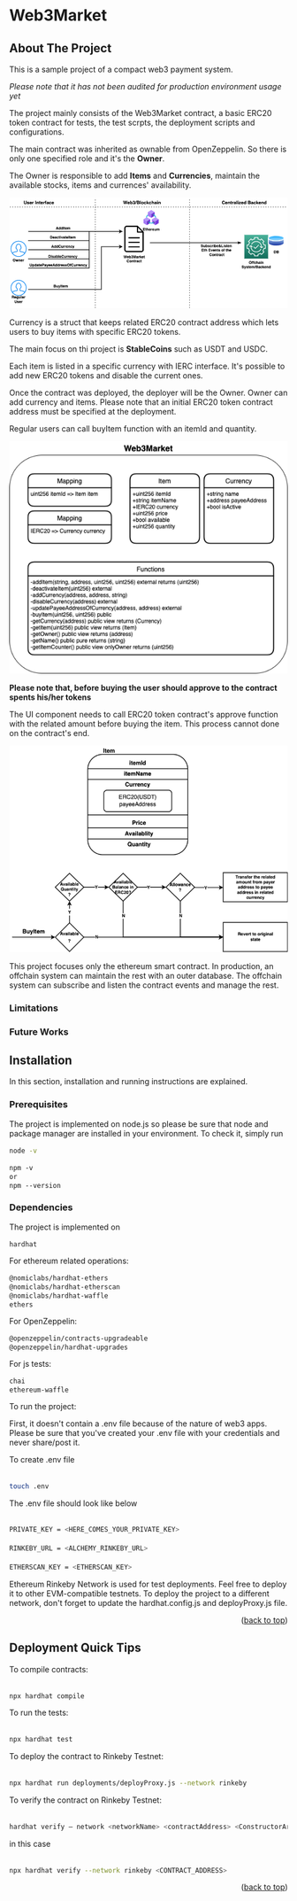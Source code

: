# Web3Market

<!-- ABOUT THE PROJECT -->

## About The Project

This is a sample project of a compact web3 payment system.

_Please note that it has not been audited for production environment usage yet_

The project mainly consists of the Web3Market contract, a basic ERC20 token contract for tests, the test scrpts, the deployment scripts and configurations.

The main contract was inherited as ownable from OpenZeppelin. So there is only one specified role and it's the **Owner**.

The Owner is responsible to add **Items** and **Currencies**, maintain the available stocks, items and currences' availability.

![System Overview][system-overview]

Currency is a struct that keeps related ERC20 contract address which lets users to buy items with specific ERC20 tokens.

The main focus on thi project is **StableCoins** such as USDT and USDC.

Each item is listed in a specific currency with IERC interface. It's possible to add new ERC20 tokens and disable the current ones.

Once the contract was deployed, the deployer will be the Owner. Owner can add currency and items. Please note that an initial ERC20 token contract address must be specified at the deployment.

Regular users can call buyItem function with an itemId and quantity.

![Diagram][diagram]

**Please note that, before buying the user should approve to the contract spents his/her tokens**

The UI component needs to call ERC20 token contract's approve function with the related amount before buying the item. This process cannot done on the contract's end.

![Payment][payment]

This project focuses only the ethereum smart contract. In production, an offchain system can maintain the rest with an outer database. The offchain system can subscribe and listen the contract events and manage the rest.

### Limitations

### Future Works

## Installation

In this section, installation and running instructions are explained.

### Prerequisites

The project is implemented on node.js so please be sure that node and package manager are installed in your environment. To check it, simply run

```sh
node -v
```

```
npm -v
or
npm --version
```

### Dependencies

The project is implemented on

```
hardhat
```

For ethereum related operations:

```
@nomiclabs/hardhat-ethers
@nomiclabs/hardhat-etherscan
@nomiclabs/hardhat-waffle
ethers
```

For OpenZeppelin:

```
@openzeppelin/contracts-upgradeable
@openzeppelin/hardhat-upgrades
```

For js tests:

```
chai
ethereum-waffle
```

To run the project:

First, it doesn't contain a .env file because of the nature of web3 apps. Please be sure that you've created your .env file with your credentials and never share/post it.

To create .env file

```sh

touch .env

```

The .env file should look like below

```sh

PRIVATE_KEY = <HERE_COMES_YOUR_PRIVATE_KEY>

RINKEBY_URL = <ALCHEMY_RINKEBY_URL>

ETHERSCAN_KEY = <ETHERSCAN_KEY>

```

Ethereum Rinkeby Network is used for test deployments. Feel free to deploy it to other EVM-compatible testnets. To deploy the project to a different network, don't forget to update the hardhat.config.js and deployProxy.js file.

<p  align="right">(<a  href="#top">back to top</a>)</p>

## Deployment Quick Tips

To compile contracts:

```sh

npx hardhat compile

```

To run the tests:

```sh

npx hardhat test

```

To deploy the contract to Rinkeby Testnet:

```sh

npx hardhat run deployments/deployProxy.js --network rinkeby

```

To verify the contract on Rinkeby Testnet:

```sh

hardhat verify — network <networkName> <contractAddress> <ConstructorArguments>

```

in this case

```sh

npx hardhat verify --network rinkeby <CONTRACT_ADDRESS>

```

<p  align="right">(<a  href="#top">back to top</a>)</p>

<!-- MARKDOWN LINKS & IMAGES -->
<!-- https://www.markdownguide.org/basic-syntax/#reference-style-links -->

[system-overview]: images/Web3Martket.png
[diagram]: images/Web3Market_diagram.png
[payment]: images/payment.png
